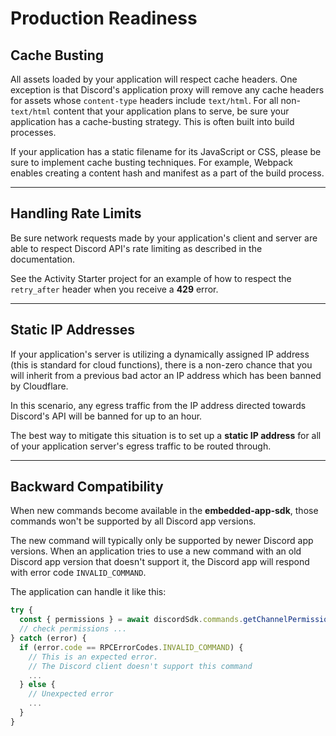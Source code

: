 # Production Readiness

## Cache Busting

All assets loaded by your application will respect cache headers. One exception is that Discord's application proxy will remove any cache headers for assets whose `content-type` headers include `text/html`. For all non-`text/html` content that your application plans to serve, be sure your application has a cache-busting strategy. This is often built into build processes.  

If your application has a static filename for its JavaScript or CSS, please be sure to implement cache busting techniques. For example, Webpack enables creating a content hash and manifest as a part of the build process.  

---

## Handling Rate Limits

Be sure network requests made by your application's client and server are able to respect Discord API's rate limiting as described in the documentation.  

See the Activity Starter project for an example of how to respect the `retry_after` header when you receive a **429** error.  

---

## Static IP Addresses

If your application's server is utilizing a dynamically assigned IP address (this is standard for cloud functions), there is a non-zero chance that you will inherit from a previous bad actor an IP address which has been banned by Cloudflare.  

In this scenario, any egress traffic from the IP address directed towards Discord's API will be banned for up to an hour.  

The best way to mitigate this situation is to set up a **static IP address** for all of your application server's egress traffic to be routed through.  

---

## Backward Compatibility

When new commands become available in the **embedded-app-sdk**, those commands won't be supported by all Discord app versions.  

The new command will typically only be supported by newer Discord app versions. When an application tries to use a new command with an old Discord app version that doesn't support it, the Discord app will respond with error code `INVALID_COMMAND`.  

The application can handle it like this:

```javascript
try {
  const { permissions } = await discordSdk.commands.getChannelPermissions();
  // check permissions ...
} catch (error) {
  if (error.code == RPCErrorCodes.INVALID_COMMAND) {
    // This is an expected error.
    // The Discord client doesn't support this command
    ...
  } else {
    // Unexpected error
    ...
  }
}
```
